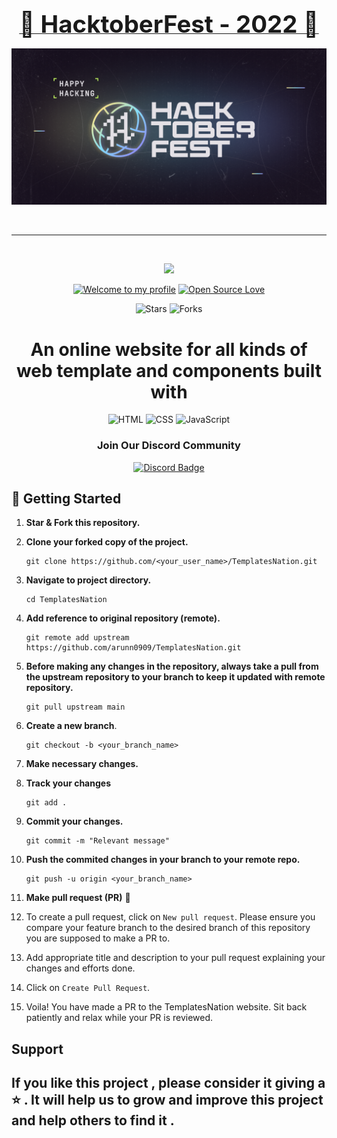 
<h3 align="center">
    <a href="https://hacktoberfest.com/">
        <b style="font-size:4vw">🎊 HacktoberFest - 2022 🎉</b>
    </a>
</h3>
<p align="center"><img src="Images/hactoberfest.png"></p>
<br>
<hr>
<br>
<!--<div align="center">
 <img src="images/readmelogo.jpeg" height=70px />
</div>-->
<p align = 'center'>
 <a href='https://arunn0909.github.io/TemplatesNation/'>
    <img src = "https://img.shields.io/badge/TemplatesNation-4B275F?style=round" width = '20%'/></a> 
</p>

<div align="center">

[![Welcome to my profile](https://img.shields.io/badge/Hello,Programmer!-Welcome-blue.svg?style=flat&logo=github)](https://github.com/arunn0909)
[![Open Source Love](https://badges.frapsoft.com/os/v2/open-source.svg?v=103)](https://arunn0909.github.io/TemplatesNation/)
<!--![Lines of code](https://img.shields.io/tokei/lines/github/arunn0909/TemplatesNation?color=red&label=Lines%20of%20Code)-->
<!-- ![License](https://img.shields.io/badge/License-MIT-red.svg) -->
![Stars](https://img.shields.io/github/stars/arunn0909/TemplatesNation?style=flat&logo=github)
![Forks](https://img.shields.io/github/forks/arunn0909/TemplatesNation?style=flat&logo=github)

</div>

<h1 align="center">An online website for all kinds of web template and components built with </h3>
<div align="center"> 

![HTML](https://img.shields.io/badge/-HTML-3498DB?style=for-the-badge&logo=HTML5&logoColor=white)
![CSS](https://img.shields.io/badge/-CSS-1572B6?style=for-the-badge&logo=CSS3&logoColor=white)
![JavaScript](https://img.shields.io/badge/JavaScript-F7DF1E?style=for-the-badge&logo=javascript&logoColor=black) 
<!-- ![BOOTSTRAP](https://img.shields.io/badge/Bootstrap-563D7C?style=for-the-badge&logo=bootstrap5&logoColor=white)-->

</div>

<h3 align="center">Join Our Discord Community </h3>
<div align="center">

[![Discord Badge](https://img.shields.io/badge/Discord-1DA1F2?style=plastic&logo=discord&logoColor=white&link=https://discord.com/in/ftrasvent)](https://discord.gg/7qgzbmM6)

</div>

## 🎉 Getting Started

1. **Star & Fork this repository.**

2. **Clone your forked copy of the project.**
   ```
   git clone https://github.com/<your_user_name>/TemplatesNation.git
   ```

3. **Navigate to project directory.**
   ```
   cd TemplatesNation
   ```
4. **Add reference to original repository (remote).**
   ```
   git remote add upstream https://github.com/arunn0909/TemplatesNation.git
   ```
5. **Before making any changes in the repository, always take a pull from the upstream repository to your branch to keep it updated with remote repository.**
   ```
   git pull upstream main
   ```
6. **Create a new branch**.
   ```
   git checkout -b <your_branch_name>
   ```
7. **Make necessary changes.**

8. **Track your changes**
   ```
   git add .
   ```
9. **Commit your changes.**
   ```
   git commit -m "Relevant message"
   ```
10. **Push the commited changes in your branch to your remote repo.**
    ```
    git push -u origin <your_branch_name>
    ```
11. **Make pull request (PR)** 🚀

12. To create a pull request, click on `New pull request`. Please ensure you compare your feature branch to the desired branch of this repository you are supposed to make a PR to.


13. Add appropriate title and description to your pull request explaining your changes and efforts done.


14. Click on `Create Pull Request`.


15. Voila! You have made a PR to the TemplatesNation website. Sit back patiently and relax while your PR is reviewed. 
<!-- ## Thanks to all Contributors <a name = "contributors"></a>

<a href="https://github.com/arunn0909/BooksWorld/graphs/contributors"> 
<img src="https://contrib.rocks/image?repo=arunn0909/TemplatesNation" /> 

</a> -->

## Support

   ## If you like this project , please consider it giving a ⭐️ . It will help us to grow and improve this project and help others to find it . 
